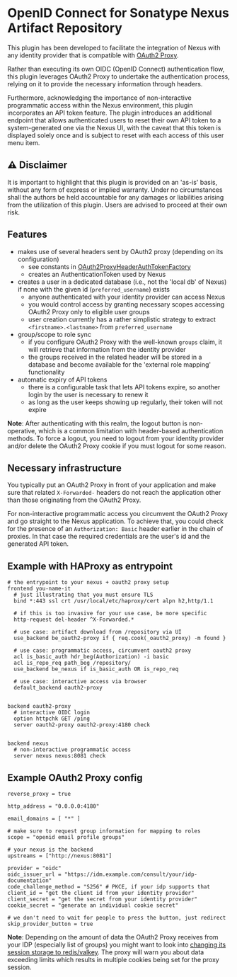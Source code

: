 # OpenID Connect for Sonatype Nexus Artifact Repository

This plugin has been developed to facilitate the integration of Nexus with any identity provider that is compatible with [OAuth2 Proxy](https://github.com/oauth2-proxy/oauth2-proxy).

Rather than executing its own OIDC (OpenID Connect) authentication flow, this plugin leverages OAuth2 Proxy to undertake the authentication process, relying on it to provide the necessary information through headers.

Furthermore, acknowledging the importance of non-interactive programmatic access within the Nexus environment, this plugin incorporates an API token feature. The plugin introduces an additional endpoint that allows authenticated users to reset their own API token to a system-generated one via the Nexus UI, with the caveat that this token is displayed solely once and is subject to reset with each access of this user menu item.

## ⚠️ Disclaimer

It is important to highlight that this plugin is provided on an 'as-is' basis, without any form of express or implied warranty. Under no circumstances shall the authors be held accountable for any damages or liabilities arising from the utilization of this plugin. Users are advised to proceed at their own risk.

## Features

* makes use of several headers sent by OAuth2 proxy (depending on its configuration)
  * see constants in [OAuth2ProxyHeaderAuthTokenFactory](src/main/java/com/github/tumbl3w33d/OAuth2ProxyHeaderAuthTokenFactory.java)
  * creates an AuthenticationToken used by Nexus
* creates a user in a dedicated database (i.e., not the 'local db' of Nexus) if none with the given id (`preferred_username`) exists
  * anyone authenticated with your identity provider can access Nexus
  * you would control access by granting necessary scopes accessing OAuth2 Proxy only to eligible user groups
  * user creation currently has a rather simplistic strategy to extract `<firstname>.<lastname>` from `preferred_username`
* group/scope to role sync
  * if you configure OAuth2 Proxy with the well-known `groups` claim, it will retrieve that information from the identity provider
  * the groups received in the related header will be stored in a database and become available for the 'external role mapping' functionality
* automatic expiry of API tokens
  * there is a configurable task that lets API tokens expire, so another login by the user is necessary to renew it
  * as long as the user keeps showing up regularly, their token will not expire

**Note**: After authenticating with this realm, the logout button is non-operative, which is a common limitation with header-based authentication methods. To force a logout, you need to logout from your identity provider and/or delete the OAuth2 Proxy cookie if you must logout for some reason.

## Necessary infrastructure

You typically put an OAuth2 Proxy in front of your application and make sure that related `X-Forwarded-` headers do not reach the application other than those originating from the OAuth2 Proxy.

For non-interactive programmatic access you circumvent the OAuth2 Proxy and go straight to the Nexus application. To achieve that, you could check for the presence of an `Authorization: Basic` header earlier in the chain of proxies. In that case the required credentials are the user's id and the generated API token.

## Example with HAProxy as entrypoint

```
# the entrypoint to your nexus + oauth2 proxy setup
frontend you-name-it
  # just illustrating that you must ensure TLS
  bind *:443 ssl crt /usr/local/etc/haproxy/cert alpn h2,http/1.1

  # if this is too invasive for your use case, be more specific
  http-request del-header ^X-Forwarded.*

  # use case: artifact download from /repository via UI
  use_backend be_oauth2-proxy if { req.cook(_oauth2_proxy) -m found }

  # use case: programmatic access, circumvent oauth2 proxy
  acl is_basic_auth hdr_beg(Authorization) -i basic
  acl is_repo_req path_beg /repository/
  use_backend be_nexus if is_basic_auth OR is_repo_req

  # use case: interactive access via browser
  default_backend oauth2-proxy


backend oauth2-proxy
  # interactive OIDC login
  option httpchk GET /ping
  server oauth2-proxy oauth2-proxy:4180 check


backend nexus
  # non-interactive programmatic access
  server nexus nexus:8081 check
```

## Example OAuth2 Proxy config

```
reverse_proxy = true

http_address = "0.0.0.0:4180"

email_domains = [ "*" ]

# make sure to request group information for mapping to roles
scope = "openid email profile groups"

# your nexus is the backend
upstreams = ["http://nexus:8081"]

provider = "oidc"
oidc_issuer_url = "https://idm.example.com/consult/your/idp-documentation"
code_challenge_method = "S256" # PKCE, if your idp supports that
client_id = "get the client id from your identity provider"
client_secret = "get the secret from your identity provider"
cookie_secret = "generate an individual cookie secret"

# we don't need to wait for people to press the button, just redirect
skip_provider_button = true
```

**Note**: Depending on the amount of data the OAuth2 Proxy receives from your IDP (especially list of groups) you might want to look into [changing its session storage to redis/valkey](https://oauth2-proxy.github.io/oauth2-proxy/configuration/session_storage/#redis-storage). The proxy will warn you about data exceeding limits which results in multiple cookies being set for the proxy session.
